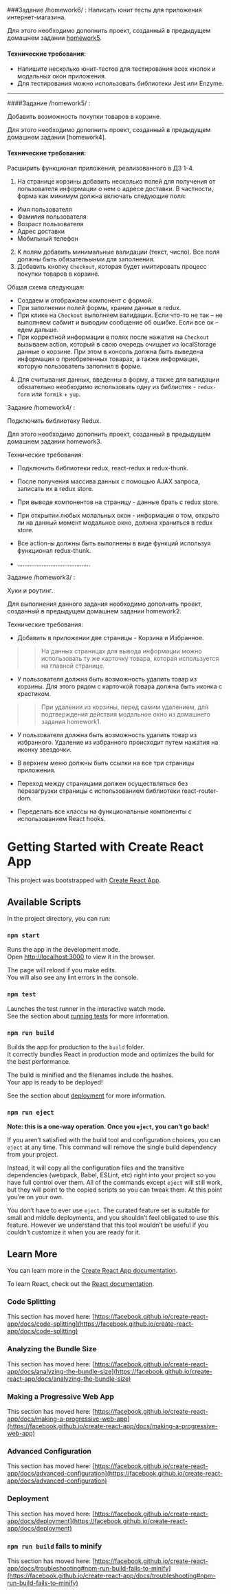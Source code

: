 ###Задание /homework6/ :
Написать юнит тесты для приложения интернет-магазина.

Для этого необходимо дополнить проект, созданный в предыдущем домашнем задании [homework5](../homework5/readme.md).

#### Технические требования:
- Напишите несколько юнит-тестов для тестирования всех кнопок и модальных окон приложения.
- Для тестирования можно использовать библиотеки Jest или Enzyme.

__________________

####Задание /homework5/ :

Добавить возможность покупки товаров в корзине.

Для этого необходимо дополнить проект, созданный в предыдущем домашнем задании [homework4].

#### Технические требования:
Расширить функционал приложения, реализованного в ДЗ 1-4.
1. На странице корзины добавить несколько полей для получения от пользователя информации о нем о адресе доставки. В частности, форма как минимум должна включать следующие поля:
 - Имя пользователя
 - Фамилия пользователя
 - Возраст пользователя
 - Адрес доставки
 - Мобильный телефон
2. К полям добавить минимальные валидации (текст, число). Все поля должны быть обязательынми для заполнения.
3. Добавить кнопку `Checkout`, которая будет имитировать процесс покупки товаров в корзине.

Общая схема следующая:
 - Создаем и отображаем компонент с формой.
 - При заполнении полей формы, храним данные в redux.
 - При клике на `Checkout` выполняем валидации. Если что-то не так – не выполняем сабмит и выводим сообщение об ошибке. Если все ок – едем дальше.
 - При корректной информации в полях после нажатия на `Checkout` вызываем action, который в свою очередь очищает из localStorage данные о корзине. При этом в консоль должна быть выведена информация о приобретенных товарах, а также информация, которую пользователь заполнил в форме.

4. Для считывания данных, введенны в форму, а также для валидации обязательно необходимо использовать одну из библиотек - `redux-form` или `formik` + `yup`. 




Задание /homework4/ :

Подключить библиотеку Redux.

Для этого необходимо дополнить проект, созданный 
в предыдущем домашнем задании homework3.

Технические требования:

- Подключить библиотеки redux, react-redux и redux-thunk.

- После получения массива данных с помощью AJAX запроса, записать их в redux store.

- При выводе компонентов на страницу - данные брать с redux store.

- При открытии любых молальных окон - информация о том, открыто ли на данный момент модальное окно, должна храниться в redux store.

- Все action-ы должны быть выполнены в виде функций используя функционал redux-thunk.

- ..........................................


Задание /homework3/ :

Хуки и роутинг.

Для выполнения данного задания необходимо дополнить проект, созданный в предыдущем домашнем задании homework2.

Технические требования:

- Добавить в приложении две страницы - Корзина и Избранное.

>>На данных страницах для вывода информации можно использовать ту же карточку товара, 
которая используется на главной странице.

- У пользователя должна быть возможность удалить товар из корзины. 
Для этого рядом с карточкой товара должна быть иконка с крестиком. 

>>При удалении из корзины, перед самим удалением, для подтверждения действия 
модальное окно из домашнего задания homework1.

- У пользователя должна быть возможность удалить товар из избранного. 
Удаление из избранного происходит путем нажатия на иконку звездочки.

- В верхнем меню должны быть ссылки на все три страницы приложения.

- Переход между страницами должен осуществляться без перезагрузки страницы 
с использованием библиотеки react-router-dom.

- Переделать все классы на функциональные компоненты с использованием React hooks.





# Getting Started with Create React App

This project was bootstrapped with [Create React App](https://github.com/facebook/create-react-app).

## Available Scripts

In the project directory, you can run:

### `npm start`

Runs the app in the development mode.\
Open [http://localhost:3000](http://localhost:3000) to view it in the browser.

The page will reload if you make edits.\
You will also see any lint errors in the console.

### `npm test`

Launches the test runner in the interactive watch mode.\
See the section about [running tests](https://facebook.github.io/create-react-app/docs/running-tests) for more information.

### `npm run build`

Builds the app for production to the `build` folder.\
It correctly bundles React in production mode and optimizes the build for the best performance.

The build is minified and the filenames include the hashes.\
Your app is ready to be deployed!

See the section about [deployment](https://facebook.github.io/create-react-app/docs/deployment) for more information.

### `npm run eject`

**Note: this is a one-way operation. Once you `eject`, you can’t go back!**

If you aren’t satisfied with the build tool and configuration choices, you can `eject` at any time. This command will remove the single build dependency from your project.

Instead, it will copy all the configuration files and the transitive dependencies (webpack, Babel, ESLint, etc) right into your project so you have full control over them. All of the commands except `eject` will still work, but they will point to the copied scripts so you can tweak them. At this point you’re on your own.

You don’t have to ever use `eject`. The curated feature set is suitable for small and middle deployments, and you shouldn’t feel obligated to use this feature. However we understand that this tool wouldn’t be useful if you couldn’t customize it when you are ready for it.

## Learn More

You can learn more in the [Create React App documentation](https://facebook.github.io/create-react-app/docs/getting-started).

To learn React, check out the [React documentation](https://reactjs.org/).

### Code Splitting

This section has moved here: [https://facebook.github.io/create-react-app/docs/code-splitting](https://facebook.github.io/create-react-app/docs/code-splitting)

### Analyzing the Bundle Size

This section has moved here: [https://facebook.github.io/create-react-app/docs/analyzing-the-bundle-size](https://facebook.github.io/create-react-app/docs/analyzing-the-bundle-size)

### Making a Progressive Web App

This section has moved here: [https://facebook.github.io/create-react-app/docs/making-a-progressive-web-app](https://facebook.github.io/create-react-app/docs/making-a-progressive-web-app)

### Advanced Configuration

This section has moved here: [https://facebook.github.io/create-react-app/docs/advanced-configuration](https://facebook.github.io/create-react-app/docs/advanced-configuration)

### Deployment

This section has moved here: [https://facebook.github.io/create-react-app/docs/deployment](https://facebook.github.io/create-react-app/docs/deployment)

### `npm run build` fails to minify

This section has moved here: [https://facebook.github.io/create-react-app/docs/troubleshooting#npm-run-build-fails-to-minify](https://facebook.github.io/create-react-app/docs/troubleshooting#npm-run-build-fails-to-minify)
